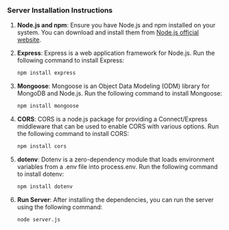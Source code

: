 ### Server Installation Instructions

1. **Node.js and npm**: Ensure you have Node.js and npm installed on your system. You can download and install them from [Node.js official website](https://nodejs.org/).

2. **Express**: Express is a web application framework for Node.js. Run the following command to install Express:

   ```bash
   npm install express
   ```

3. **Mongoose**: Mongoose is an Object Data Modeling (ODM) library for MongoDB and Node.js. Run the following command to install Mongoose:

   ```bash
   npm install mongoose
   ```

4. **CORS**: CORS is a node.js package for providing a Connect/Express middleware that can be used to enable CORS with various options. Run the following command to install CORS:

   ```bash
   npm install cors
   ```

5. **dotenv**: Dotenv is a zero-dependency module that loads environment variables from a .env file into process.env. Run the following command to install dotenv:

   ```bash
   npm install dotenv
   ```

6. **Run Server**: After installing the dependencies, you can run the server using the following command:

   ```bash
   node server.js
   ```
